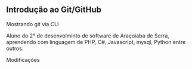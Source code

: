 ## Introdução ao Git/GitHub

Mostrando git via CLI

Aluno do 2° de desenvolminto de software de Araçoiaba de Serra,
aprendendo com linguagem de PHP, C#, Javascript, mysql, Python entre outros.

Modificações